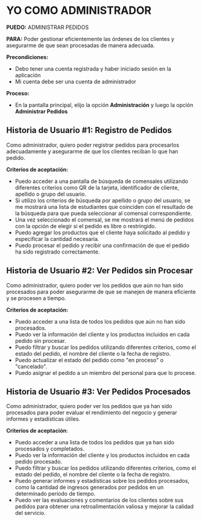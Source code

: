﻿# YO COMO ADMINISTRADOR
**PUEDO:** ADMINISTRAR PEDIDOS

**PARA:** Poder gestionar eficientemente las órdenes de los clientes y asegurarme de que sean procesadas de manera adecuada.

**Precondiciones:**
- Debo tener una cuenta registrada y haber iniciado sesión en la aplicación
- Mi cuenta debe ser una cuenta de administrador

**Proceso:**
* En la pantalla principal, elijo la opción **Administración** y luego la opción **Administrar Pedidos**


**Historia de Usuario #1:** Registro de Pedidos 
----
Como administrador, quiero poder registrar pedidos para procesarlos adecuadamente y asegurarme de que los clientes reciban lo que han pedido.

**Criterios de aceptación:**

-   Puedo acceder a una pantalla de búsqueda de comensales utilizando diferentes criterios como QR de la tarjeta, identificador de cliente, apellido o grupo del usuario.
-   Si utilizo los criterios de búsqueda por apellido o grupo del usuario, se me mostrará una lista de estudiantes que coinciden con el resultado de la búsqueda para que pueda seleccionar al comensal correspondiente.
-   Una vez seleccionado el comensal, se me mostrará el menú de pedidos con la opción de elegir si el pedido es libre o restringido.
-   Puedo agregar los productos que el cliente haya solicitado al pedido y especificar la cantidad necesaria.
-   Puedo procesar el pedido y recibir una confirmación de que el pedido ha sido registrado correctamente.

**Historia de Usuario #2:** Ver Pedidos sin Procesar 
--
Como administrador, quiero poder ver los pedidos que aún no han sido procesados para poder asegurarme de que se manejen de manera eficiente y se procesen a tiempo.

**Criterios de aceptación:**

-   Puedo acceder a una lista de todos los pedidos que aún no han sido procesados.
-   Puedo ver la información del cliente y los productos incluidos en cada pedido sin procesar.
-   Puedo filtrar y buscar los pedidos utilizando diferentes criterios, como el estado del pedido, el nombre del cliente o la fecha de registro.
-   Puedo actualizar el estado del pedido como "en proceso" o "cancelado".
-   Puedo asignar el pedido a un miembro del personal para que lo procese.

**Historia de Usuario #3:** Ver Pedidos Procesados 
--
Como administrador, quiero poder ver los pedidos que ya han sido procesados para poder evaluar el rendimiento del negocio y generar informes y estadísticas útiles.

**Criterios de aceptación**:

-   Puedo acceder a una lista de todos los pedidos que ya han sido procesados y completados.
-   Puedo ver la información del cliente y los productos incluidos en cada pedido procesado.
-   Puedo filtrar y buscar los pedidos utilizando diferentes criterios, como el estado del pedido, el nombre del cliente o la fecha de registro.
-   Puedo generar informes y estadísticas sobre los pedidos procesados, como la cantidad de ingresos generados por pedidos en un determinado período de tiempo.
-   Puedo ver las evaluaciones y comentarios de los clientes sobre sus pedidos para obtener una retroalimentación valiosa y mejorar la calidad del servicio.

